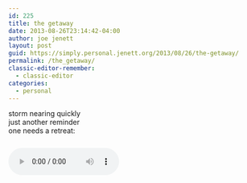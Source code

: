 ```yaml
---
id: 225
title: the getaway
date: 2013-08-26T23:14:42-04:00
author: joe jenett
layout: post
guid: https://simply.personal.jenett.org/2013/08/26/the-getaway/
permalink: /the_getaway/
classic-editor-remember:
  - classic-editor
categories:
  - personal
---
```

<p>storm nearing quickly<br />just another reminder<br />one needs a retreat:
</p>
<p>
<audio controls="controls" style="width:220px;margin:12px 0;">
<source src="../media/retreat.ogg" type="audio/ogg" />
<source src="../media/retreat.mp3" type="audio/mpeg" />
Your browser does not support the audio element.
</audio>
</p>